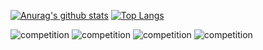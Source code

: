 [![Anurag's github stats](https://github-readme-stats.vercel.app/api?username=khirotaka&theme=react&show_icons=true)](https://github.com/anuraghazra/github-readme-stats)
[![Top Langs](https://github-readme-stats.vercel.app/api/top-langs/?username=khirotaka&theme=react&layout=compact&hide=jupyter%20notebook,html,css)](https://github.com/anuraghazra/github-readme-stats)

![competition](https://road-to-kaggle-grandmaster.vercel.app/api/badges/hirotaka0122/competition)
![competition](https://road-to-kaggle-grandmaster.vercel.app/api/badges/hirotaka0122/dataset)
![competition](https://road-to-kaggle-grandmaster.vercel.app/api/badges/hirotaka0122/notebook)
![competition](https://road-to-kaggle-grandmaster.vercel.app/api/badges/hirotaka0122/discussion)
